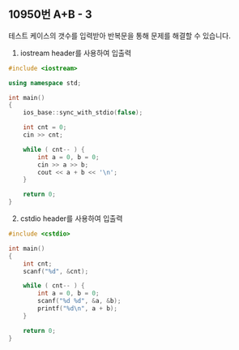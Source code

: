 10950번 A+B - 3
--------------

테스트 케이스의 갯수를 입력받아 반복문을 통해 문제를 해결할 수 있습니다.

1. iostream header를 사용하여 입출력

~~~ cpp
#include <iostream>

using namespace std;

int main() 
{
    ios_base::sync_with_stdio(false);

    int cnt = 0;
    cin >> cnt;

    while ( cnt-- ) {
        int a = 0, b = 0;
        cin >> a >> b;
        cout << a + b << '\n';
    }

    return 0;
}
~~~

2. cstdio header를 사용하여 입출력

~~~ cpp
#include <cstdio>

int main() 
{
    int cnt;
    scanf("%d", &cnt);

    while ( cnt-- ) {
        int a = 0, b = 0;
        scanf("%d %d", &a, &b);
        printf("%d\n", a + b);
    }

    return 0;
}
~~~